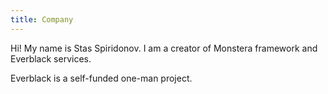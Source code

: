 ```yaml
---
title: Company
---
```


Hi! My name is Stas Spiridonov. I am a creator of Monstera framework and Everblack services. 

Everblack is a self-funded one-man project.
